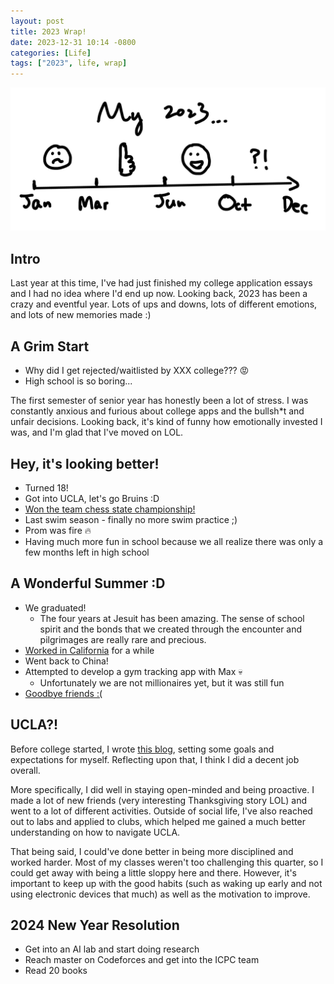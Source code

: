 ```yaml
---
layout: post
title: 2023 Wrap!
date: 2023-12-31 10:14 -0800
categories: [Life]
tags: ["2023", life, wrap]
---
```


![My 2023](/assets/img/2023.jpg)

## Intro
Last year at this time, I've had just finished my college application essays and I had no idea where I'd end up now. Looking back, 2023 has been a crazy and eventful year. Lots of ups and downs, lots of different emotions, and lots of new memories made :)

## A Grim Start
* Why did I get rejected/waitlisted by XXX college??? 😡
* High school is so boring...

The first semester of senior year has honestly been a lot of stress. I was constantly anxious and furious about college apps and the bullsh*t and unfair decisions. Looking back, it's kind of funny how emotionally invested I was, and I'm glad that I've moved on LOL.

## Hey, it's looking better!
* Turned 18!
* Got into UCLA, let's go Bruins :D
* [Won the team chess state championship!](https://mvp-harry.github.io/posts/vlog-chess-trip-storming-the-capitol/)
* Last swim season - finally no more swim practice ;)
* Prom was fire 🔥
* Having much more fun in school because we all realize there was only a few months left in high school

## A Wonderful Summer :D
* We graduated!
    * The four years at Jesuit has been amazing. The sense of school spirit and the bonds that we created through the encounter and pilgrimages are really rare and precious.
* [Worked in California](https://mvp-harry.github.io/posts/working-in-california-pt-2/) for a while
* Went back to China!
* Attempted to develop a gym tracking app with Max 💀
    * Unfortunately we are not millionaires yet, but it was still fun
* [Goodbye friends :(](https://mvp-harry.github.io/posts/goodbye-a-new-start/)

## UCLA?!
Before college started, I wrote [this blog](https://mvp-harry.github.io/posts/the-dos-and-don-ts-thoughts-on-college/), setting some goals and expectations for myself. Reflecting upon that, I think I did a decent job overall. 

More specifically, I did well in staying open-minded and being proactive. I made a lot of new friends (very interesting Thanksgiving story LOL) and went to a lot of different activities. Outside of social life, I've also reached out to labs and applied to clubs, which helped me gained a much better understanding on how to navigate UCLA.

That being said, I could've done better in being more disciplined and worked harder. Most of my classes weren't too challenging this quarter, so I could get away with being a little sloppy here and there. However, it's important to keep up with the good habits (such as waking up early and not using electronic devices that much) as well as the motivation to improve.

## 2024 New Year Resolution
* Get into an AI lab and start doing research
* Reach master on Codeforces and get into the ICPC team
* Read 20 books
